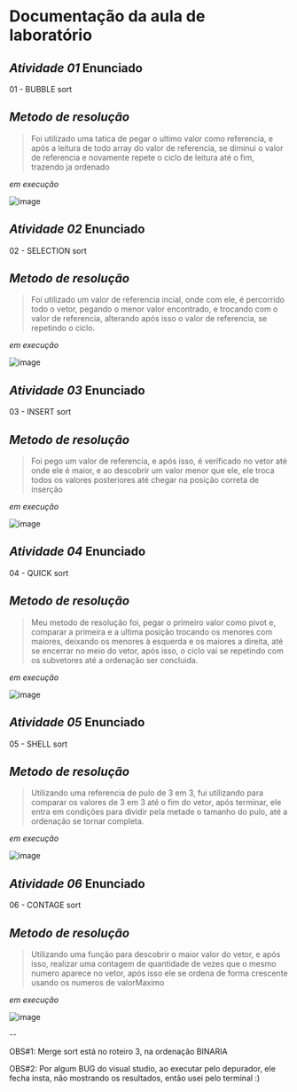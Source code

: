 # Documentação da aula de laboratório
*Atividade 01*
  Enunciado
-----------------
01 - BUBBLE sort

*Metodo de resolução*
--
>Foi utilizado uma tatica de pegar o ultimo valor como referencia, e após a leitura de todo array do valor de referencia, se diminui o valor de referencia e novamente repete o ciclo de leitura até o fim, trazendo ja ordenado

*em execução*

![image](https://user-images.githubusercontent.com/101759293/195437615-5d5286ef-d992-432e-b905-ac9713d3c610.png)

*Atividade 02*
  Enunciado
-----------------
02 - SELECTION sort

*Metodo de resolução*
--
>Foi utilizado um valor de referencia incial, onde com ele, é percorrido todo o vetor, pegando o menor valor encontrado, e trocando com o valor de referencia, alterando após isso o valor de referencia, se repetindo o ciclo.

*em execução*

![image](https://user-images.githubusercontent.com/101759293/195437721-10a0e10c-ef80-4768-8b02-d4fd610f4c94.png)

*Atividade 03*
  Enunciado
-----------------
03 - INSERT sort

*Metodo de resolução*
--
>Foi pego um valor de referencia, e após isso, é verificado no vetor até onde ele é maior, e ao descobrir um valor menor que ele, ele troca todos os valores posteriores até chegar na posição correta de inserção

*em execução*

![image](https://user-images.githubusercontent.com/101759293/195437817-9acac838-6bdc-4150-ab1a-8b1dd3f2888e.png)

*Atividade 04*
  Enunciado
-----------------
04 - QUICK sort

*Metodo de resolução*
--
>Meu metodo de resolução foi, pegar o primeiro valor como pivot e, comparar a primeira e a ultima posição trocando os menores com maiores, deixando os menores à esquerda e os maiores a direita, até se encerrar no meio do vetor, após isso, o ciclo vai se repetindo com os subvetores até a ordenação ser concluida.

*em execução*

![image](https://user-images.githubusercontent.com/101759293/195437973-85de7fd3-cfcc-4dfb-b507-19e3cf22a422.png)


*Atividade 05*
  Enunciado
-----------------
05 - SHELL sort

*Metodo de resolução*
--
>Utilizando uma referencia de pulo de 3 em 3, fui utilizando para comparar os valores de 3 em 3 até o fim do vetor, após terminar, ele entra em condições para dividir pela metade o tamanho do pulo, até a ordenação se tornar completa.

*em execução*

![image](https://user-images.githubusercontent.com/101759293/195438051-9e1d4abb-9632-4543-a1bc-ce00c99f31de.png)

*Atividade 06*
  Enunciado
-----------------
06 - CONTAGE sort

*Metodo de resolução*
--
>Utilizando uma função para descobrir o maior valor do vetor, e após isso, realizar uma contagem de quantidade de vezes que o mesmo numero aparece no vetor, após isso ele se ordena de forma crescente usando os numeros de valorMaximo

*em execução*

![image](https://user-images.githubusercontent.com/101759293/195438170-355262ea-30a0-4c4a-bc17-19192d8116e4.png)


--

OBS#1: Merge sort está no roteiro 3, na ordenação BINARIA

OBS#2: Por algum BUG do visual studio, ao executar pelo depurador, ele fecha insta, não mostrando os resultados, então usei pelo terminal :)
